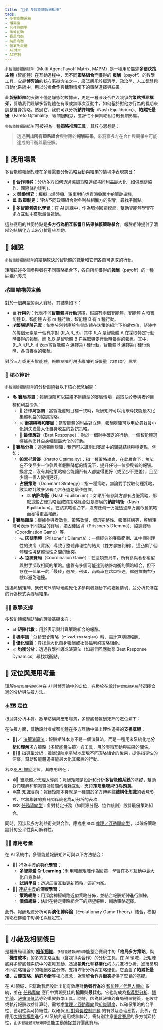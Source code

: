 ```yaml
---
title: "🧮💰 多智能體報酬矩陣"
tags:
- 多智能體系統
- 博弈論
- 合作與競爭
- 策略互動
- 賽局均衡
- 納許均衡
- 帕累托最優
- AI對齊
- AI控制
---
```

`多智能體報酬矩陣`（Multi-Agent Payoff Matrix, MAPM）是一種用於描述**多個決策主體**（智能體）在互動過程中，因不同**策略組合**而獲得的 **報酬**（payoff）的數學工具。它是**博弈論**的核心表徵方法之一，廣泛應用於經濟學、政治學、人工智慧與自動化系統中，用以分析**合作**與**競爭**情境下的策略選擇與結果。

此**報酬矩陣**的表徵不僅是靜態的數據表，更是一種涉及合作與競爭的**策略推理框架**，幫助我們理解多智能體在有限或無限次互動中，如何基於對他方行為的預期來調整自身策略。透過它，我們可以分析**納許均衡**（Nash Equilibrium）、**帕累托最優**（Pareto Optimality）等關鍵概念，並評估不同策略組合的長期影響。

`多智能體報酬矩陣` 可被視為一種**策略推理工具**，其核心思想是：

> 透過**列出所有策略組合**與對應的**報酬結果**，來洞察多方在合作與競爭中可能達成的平衡與最優解。

## 🚀 應用場景

多智能體報酬矩陣在多種需要分析策略互動與結果的情境中表現突出：

- 🤝 **合作博弈**：分析多方如何透過協調策略達成共同利益最大化（如供應鏈協作、國際條約談判）。
- ⚔️ **競爭博弈**：模擬市場競爭、軍事對抗或資源爭奪中的策略選擇。
- 🏛️ **政策制定**：評估不同政策組合對各利益相關方的影響，尋找平衡點。
- 🤖 **多智能體強化學習**：在 AI 訓練中，作為環境回饋模型，幫助智能體學習在多方互動中獲取最佳報酬。

這些應用的共同特點是**多方行為相互影響**且**結果依賴策略組合**。報酬矩陣提供了清晰的結構化方式來分析這些互動。

## 🔬 細說

`多智能體報酬矩陣`的結構取決於智能體的數量和它們各自可選取的行動。

矩陣描述多個參與者在不同策略組合下，各自所能獲得的**報酬**（payoff）的一種結構化表示

### 💰▦ 結構與定義

對於一個典型的兩人賽局，其結構如下：

- ▦ **行與列**：代表不同**智能體**與**行動**選擇，假設有兩個智能體，智能體 A 和智能體 B。智能體 A 有 m 種行動，智能體 B 有 n 種行動。
- 💰**報酬矩陣元素**：每格分別對應於各智能體在該策略組合下的收益值。矩陣中的每個元素是一個有序對 (R_A,R_B)，其中 R_A 是智能體 A 在採取特定行動時獲得的報酬，而 R_B 是智能體 B 在採取特定行動時獲得的報酬。其中，(R_A,ij,R_B,ij) 表示當智能體 A 選擇第 i 種行動，智能體 B 選擇第 j 種行動時，各自獲得的報酬。

對於三方或更多智能體，報酬矩陣可用多維陣列或張量（tensor）表示。

### 🧮 核心算計

`多智能體報酬矩陣`的分析圍繞著以下核心概念展開：

- 🎭 **賽局基調**：報酬矩陣可以描繪不同類型的賽局情境，這取決於參與者的目標和利益關係：
	- 🤝 **合作與協調**：當智能體的目標一致時，報酬矩陣可以用來尋找能最大化集體利益的協調策略。
	- ⚔ **衝突與零和賽局**：當智能體的利益對立時，報酬矩陣可以用於尋找最小化損失或最大化自身收益的對抗策略。
	- 🎯 **最佳應對**（Best Response）：對於一個對手確定的行動，一個智能體選擇能夠使其自身報酬最大化的行動。
- 🧮 **賽局分析**：透過報酬矩陣，我們可以識別出賽局中的關鍵結構與穩定點，例如：
	- **帕累托最優**（Pareto Optimality）：指一種策略組合，在此組合下，無法在不使至少一位參與者報酬降低的情況下，提升任何一位參與者的報酬。換言之，沒有其他策略組合能讓所有人都變得更好（或至少不更差），且至少讓一個人變得更好。
	- **占優策略**（Dominant Strategy）：指一種策略，無論對手採取何種策略，該策略對該參與者而言永遠是最佳選擇。
		- ⚖️ **納許均衡**（Nash Equilibrium）：如果所有參與方都有占優策略，那麼這些占優策略組成的策略組合就是賽局的**納許均衡**（Nash Equilibrium）。在該策略組合下，沒有任何一方能透過單方面改變策略而獲得更高報酬。
- 🤝 **賽局類型**：根據參與者數量、策略數量、資訊完整性、報償結構等，報酬矩陣可表示不同類型的賽局，如囚徒困境（Prisoner's Dilemma）、協調賽局（Coordination Game）等。
	- 🪤 **囚徒困境**（Prisoner's Dilemma）：一個經典的賽局範例，其中個別理性的決策（背叛）導致了整體非理性的結果（雙方都被判刑），這凸顯了個體理性與整體理性之間的衝突。
	- 🕹️ **協調賽局**（Coordination Game）：在這類賽局中，所有參與者都希望與對手採取相同的策略。儘管有多個可能達到納許均衡的策略組合，但不存在一個單一的「最佳」選項。例如，兩輛車在路口相遇，都選擇向右行駛以避免碰撞。
    
透過報酬矩陣，我們可以清晰地視覺化多參與者互動下的複雜情境，並分析其潛在的行為模式與賽局結果。

### 📐🔄 數學支撐

多智能體報酬矩陣的理論基礎來自：

- 📊 **矩陣代數**：用於表示與計算策略組合的報酬。
- 🎲 **機率論**：分析混合策略（mixed strategies）時，需計算期望報酬。
- 🧮 **優化理論**：尋找最大化自身報酬或社會福利的策略組合。
- 📈 **均衡分析**：透過數學推導或演算法（如最佳回應動態 Best Response Dynamics）尋找均衡點。

## 🌟 定位與應用考量

理解`多智能體報酬矩陣`在 AI 與博弈論中的定位，有助於在設計`多智能體系統`時選擇合適的分析與決策方法。

### ⚓🗺 定位

根據其分析本質、數學結構與應用場景，多智能體報酬矩陣的定位如下：

在決策方面，幫助設計者或智能體在多方互動中做出理性選擇的**支援框架**：

* 🔁😽🪄  [決策演算法](06-06-decision_making_algorithm.zh-hant)：報酬矩陣本身不是一個演算法，而是一種用來系統化地**分析**和**理解**多方策略（多智能體決策）的工具，用於表徵互動與結果的關係。
* 🔴🧐🧭 [指導型分析](06-03-analysis_prescriptive.zh-hant)：報酬矩陣能清晰地呈現不同策略組合的後果，提供指導性的洞察，幫助智能體選擇能最大化其報酬的行動。

若以[☸ AI 導向](05----ai_orientations.zh-hant)定位，其應用落在：

* ☸🤖 [智能體／代理人導向](05-03-oriented_agent.zh-hant)：報酬矩陣是設計和分析**多智能體系統**的基礎，幫助我們理解和預測智能體間的複雜互動，支持**策略推理**與**行為預測**。
* ☸🏛️ [知識導向](05-01-oriented_knowledge.zh-hant)：報酬矩陣本身就是一種關於多方博弈論**結構化知識**的表現形式，它將複雜的賽局關係簡化為可分析的表格。
* ☸🛠 [任務導向型](05-04-oriented_task.zh-hant)：針對特定任務（如資源分配、協作規劃）設計最優策略組合。

同時，因涉及多方利益衝突與合作，應考慮 ☸⚖️ [倫理／互動導向型](05-05-oriented_ethics.zh-hant) ，以確保策略設計的公平性與可解釋性。

### 📐🌉 應用考量

在 AI 系統中，多智能體報酬矩陣可與以下方法結合：

* 🏮💪 [行為主義](02-06-behaviorism.zh-hant)的**強化學習**：
    * **多智能體 Q-Learning**：利用報酬矩陣作為回饋，學習在多方互動中最大化自身收益。
    * **試誤學習**：透過反覆互動更新策略，逼近均衡。
* 🏮🧬 [連結主義](02-05-connectionism.zh-hant)的**深度學習**：
    * **策略網路**：用深度神經網路近似策略分佈，並結合報酬矩陣進行訓練。
    * **價值網路**：估計在特定策略組合下的期望報酬，輔助策略選擇。

此外，報酬矩陣分析可與**演化博弈論**（Evolutionary Game Theory）結合，模擬策略在群體中的演化與穩定性。

***

## 🏁 小結及相關條目

是種賽局理論的 **[框架思維](01-04-Frame_Problem.zh-hant)**，`多智能體報酬矩陣`能整合賽局中的「**格局多方策略**」與「**機會成本**」的多方策略互動（含競爭與合作）的分析工具。在 AI 領域，此矩陣能將多智能體系統中的複雜互動，透過**視覺化**和**結構化**的方式進行分析，進而呈現不同策略組合下的報酬收益分佈，支持均衡分析與策略優化。它涵蓋了**帕累托最優**、**占優策略**、**納許均衡**等核心概念，為理解**合作**與**衝突**提供了堅實的基礎。

在 AI 領域，它幫助我們設計出能有效應對**他者行為**的 [智能體／代理人導向](05-03-oriented_agent.zh-hant) 系統，並在 [任務導向](05-04-oriented_task.zh-hant) 應用中實現更佳的**協調**與**最佳化**。它也能成為[指導型分析](06-03-analysis_prescriptive.zh-hant)、[博弈論](07----game_ai.zh-hant)、[決策演算法](06-06-decision_making_algorithm.zh-hant)等的重要數學工具。同時，因為其決策的賽局機率特質，在設計或執行報酬收益計算時，需考慮[倫理／互動導向](05-05-oriented_ethics.zh-hant)與[知識導向](05-01-oriented_knowledge.zh-hant)，以確保策略的公平性、透明性與可持續性，以確保 [AI 對齊與控制問題](01-06-Alignment_Control_Problem.zh-hant.md) 的有效及合理應對。此外，在應用[大語言模型](02-07-large_language_models.zh-hant)進行 AI 系統的運用或訓練時，需特別注意[語言賽局](01-07-Language_Games.zh-hant)的多方博弈特性，而`多智能體報酬矩陣`更能主動捕捉並評價此賽局。